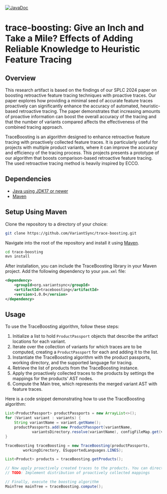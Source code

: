 [![JavaDoc](https://img.shields.io/badge/JavaDoc-Documentation-blue)](https://variantsync.github.io/trace-boosting/)

# trace-boosting: Give an Inch and Take a Mile? Effects of Adding Reliable Knowledge to Heuristic Feature Tracing

## Overview
This research artifact is based on the findings of our SPLC 2024 paper on boosting retroactive feature tracing techniques with proactive traces. 
Our paper explores how providing a minimal seed of accurate feature traces proactively can significantly enhance the accuracy of automated, heuristic-based retroactive tracing. 
The paper demonstrates that increasing amounts of proactive information can boost the overall accuracy of the tracing and that the number of variants compared affects the effectiveness of the combined tracing approach.

TraceBoosting is an algorithm designed to enhance retroactive feature tracing with proactively collected feature traces. 
It is particularly useful for projects with multiple product variants, where it can improve the accuracy and efficiency of the tracing process. 
This projects presents a prototype of our algorithm that boosts comparison-based retroactive feature tracing. 
The used retroactive tracing method is heavily inspired by ECCO.

## Dependencies
- [Java using JDK17 or newer](https://www.oracle.com/java/technologies/downloads/)
- [Maven](https://maven.apache.org/)

## Setup Using Maven
Clone the repository to a directory of your choice: 
```sh
git clone https://github.com/VariantSync/trace-boosting.git
```

Navigate into the root of the repository and install it using [Maven](https://maven.apache.org/).
```sh
cd trace-boosting 
mvn install 
```

After installation, you can include the TraceBoosting library in your Maven project. 
Add the following dependency to your `pom.xml` file:

```xml
<dependency>
    <groupId>org.variantsync</groupId>
    <artifactId>traceboosting</artifactId>
    <version>1.0.0</version>
</dependency>
```

## Usage
To use the TraceBoosting algorithm, follow these steps:

1. Initialize a list to hold `ProductPassport` objects that describe the artifact locations for each variant.
2. Iterate over the collection of variants for which traces are to be computed, creating a `ProductPassport` for each and adding it to the list.
3. Instantiate the TraceBoosting algorithm with the product passports, working directory, and the supported language for tracing.
4. Retrieve the list of products from the TraceBoosting instance.
5. Apply the proactively collected traces to the products by settings the mappings for the products' AST nodes.
6. Compute the Main tree, which represents the merged variant AST with feature traces.

Here is a code snippet demonstrating how to use the TraceBoosting algorithm:

```java
List<ProductPassport> productPassports = new ArrayList<>();
for (Variant variant : variants) {
    String variantName = variant.getName();
    productPassports.add(new ProductPassport(variantName,
            variantsDirectory.resolve(variantName), configFileMap.get(variantName)));
}

TraceBoosting traceBoosting = new TraceBoosting(productPassports,
        workingDirectory, ESupportedLanguages.LINES);

List<Product> products = traceBoosting.getProducts();

// Now apply proactively created traces to the products. You can directly access the AST nodes of the products.
// TODO: Implement distribution of proactively collected mappings

// Finally, execute the boosting algorithm
MainTree mainTree = traceBoosting.compute();
```
